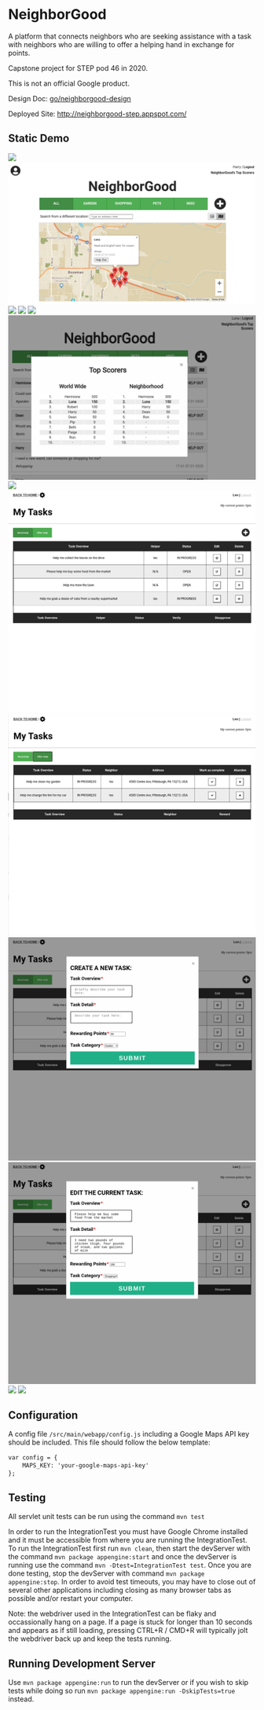 # NeighborGood

A platform that connects neighbors who are seeking assistance with a task with neighbors who are willing to offer a helping hand in exchange for points.

Capstone project for STEP pod 46 in 2020.

This is not an official Google product.

Design Doc: [go/neighborgood-design](https://docs.google.com/document/d/1d377vftcCXPGBLl04u9gLVmWyTv2fXVYZQLGLP2Jzf0/edit)

Deployed Site: http://neighborgood-step.appspot.com/

## Static Demo

<img src="/demo-images/1.gif?raw=true" width="max">
<img src="/demo-images/2.png?raw=true" width="max">
<img src="/demo-images/3.gif?raw=true" width="max">
<img src="/demo-images/4.gif?raw=true" width="max">
<img src="/demo-images/5.gif?raw=true" width="max">
<img src="/demo-images/6.png?raw=true" width="max">
<img src="/demo-images/7.gif?raw=true" width="max">
<img src="/demo-images/8.png?raw=true" width="max">
<img src="/demo-images/9.png?raw=true" width="max">
<img src="/demo-images/10.png?raw=true" width="max">
<img src="/demo-images/11.png?raw=true" width="max">
<img src="/demo-images/12.gif?raw=true" width="max">
<img src="/demo-images/13.gif?raw=true" width="max">

## Configuration

A config file `/src/main/webapp/config.js` including a Google Maps API key should be included. This file should follow the below template:

```
var config = {
    MAPS_KEY: 'your-google-maps-api-key'
};
```

## Testing

All servlet unit tests can be run using the command `mvn test`

In order to run the IntegrationTest you must have Google Chrome installed and it must be accessible from where you are running the IntegrationTest.
To run the IntegrationTest first run `mvn clean`, then start the devServer with the command `mvn package appengine:start` and once the devServer is running use the command `mvn -Dtest=IntegrationTest test`.
Once you are done testing, stop the devServer with command `mvn package appengine:stop`. In order to avoid test timeouts, you may have to close out of several other applications including closing as many browser tabs as possible and/or restart your computer.

Note: the webdriver used in the IntegrationTest can be flaky and occassionally hang on a page. If a page is stuck for longer than 10 seconds and appears as if still loading, pressing CTRL+R / CMD+R will typically jolt the webdriver back up and keep the tests running.

## Running Development Server

Use `mvn package appengine:run` to run the devServer or if you wish to skip tests while doing so run `mvn package appengine:run -DskipTests=true` instead.

